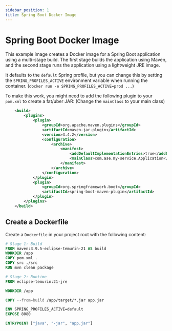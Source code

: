 ```yaml
---
sidebar_position: 1
title: Spring Boot Docker Image
---
```


# Spring Boot Docker Image

This example image creates a Docker image for a Spring Boot application using a multi-stage build. The first stage builds the application using Maven, and the second stage runs the application using a lightweight JRE image.

It defaults to the `default` Spring profile, but you can change this by setting the `SPRING_PROFILES_ACTIVE` environment variable when running the container.
(`docker run -e SPRING_PROFILES_ACTIVE=prod ...`)

To make this work, you might need to add the following plugin to your `pom.xml` to create a fat/uber JAR: (Change the `mainClass` to your main class)

```xml
    <build>
        <plugins>
            <plugin>
                <groupId>org.apache.maven.plugins</groupId>
                <artifactId>maven-jar-plugin</artifactId>
                <version>3.4.2</version>
                <configuration>
                    <archive>
                        <manifest>
                            <addDefaultImplementationEntries>true</addDefaultImplementationEntries>
                            <mainClass>com.ase.my-service.Application</mainClass> # Change to your main class
                        </manifest>
                    </archive>
                </configuration>
            </plugin>
            <plugin>
                <groupId>org.springframework.boot</groupId>
                <artifactId>spring-boot-maven-plugin</artifactId>
            </plugin>
        </plugins>
    </build>
```

## Create a Dockerfile

Create a `Dockerfile` in your project root with the following content:

```Dockerfile
# Stage 1: Build
FROM maven:3.9.5-eclipse-temurin-21 AS build
WORKDIR /app
COPY pom.xml .
COPY src ./src
RUN mvn clean package

# Stage 2: Runtime
FROM eclipse-temurin:21-jre

WORKDIR /app

COPY --from=build /app/target/*.jar app.jar

ENV SPRING_PROFILES_ACTIVE=default
EXPOSE 8080

ENTRYPOINT ["java", "-jar", "app.jar"]
```
